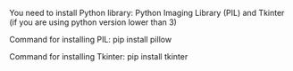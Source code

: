 You need to install Python library: Python Imaging Library (PIL) and Tkinter (if you are using python version lower than 3)

Command for installing PIL: pip install pillow

Command for installing Tkinter: pip install tkinter
